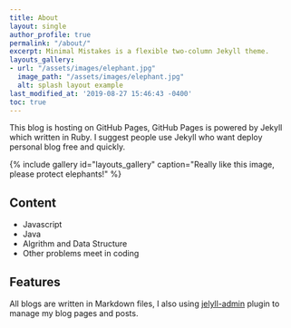 ```yaml
---
title: About
layout: single
author_profile: true
permalink: "/about/"
excerpt: Minimal Mistakes is a flexible two-column Jekyll theme.
layouts_gallery:
- url: "/assets/images/elephant.jpg"
  image_path: "/assets/images/elephant.jpg"
  alt: splash layout example
last_modified_at: '2019-08-27 15:46:43 -0400'
toc: true
---
```


This blog is hosting on GitHub Pages, GitHub Pages is powered by Jekyll which written in Ruby. I suggest people use Jekyll  who want deploy personal blog free and quickly. 

{% include gallery id="layouts_gallery" caption="Really like this image, please protect elephants!" %}

## Content

- Javascript 
- Java
- Algrithm and Data Structure
- Other problems meet in coding

## Features

All blogs are  written in Markdown files, I also using [jelyll-admin](https://github.com/jekyll/jekyll-admin) plugin to manage my blog pages and posts.